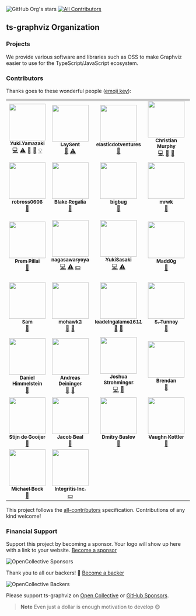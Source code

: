 ![GitHub Org's stars](https://img.shields.io/github/stars/ts-graphviz) <!-- ALL-CONTRIBUTORS-BADGE:START - Do not remove or modify this section -->
[![All Contributors](https://img.shields.io/badge/all_contributors-44-orange.svg?style=flat)](#contributors)
<!-- ALL-CONTRIBUTORS-BADGE:END -->

## ts-graphviz Organization


### Projects

We provide various software and libraries such as OSS to make Graphviz easier to use for the TypeScript/JavaScript ecosystem.

### Contributors

Thanks goes to these wonderful people ([emoji key](https://allcontributors.org/docs/en/emoji-key)):

<!-- ALL-CONTRIBUTORS-LIST:START - Do not remove or modify this section -->
<!-- prettier-ignore-start -->
<!-- markdownlint-disable -->
<table>
  <tr>
    <td align="center"><a href="http://blog.kamiazya.tech/"><img src="https://avatars0.githubusercontent.com/u/35218186?v=4?s=100" width="100px;" alt=""/><br /><sub><b>Yuki Yamazaki</b></sub></a><br /><a href="https://github.com/ts-graphviz/ts-graphviz/commits?author=kamiazya" title="Code">💻</a> <a href="https://github.com/ts-graphviz/ts-graphviz/commits?author=kamiazya" title="Tests">⚠️</a> <a href="https://github.com/ts-graphviz/ts-graphviz/commits?author=kamiazya" title="Documentation">📖</a> <a href="#ideas-kamiazya" title="Ideas, Planning, & Feedback">🤔</a> <a href="#example-kamiazya" title="Examples">💡</a></td>
    <td align="center"><a href="https://laysent.com"><img src="https://avatars2.githubusercontent.com/u/1191606?v=4?s=100" width="100px;" alt=""/><br /><sub><b>LaySent</b></sub></a><br /><a href="https://github.com/ts-graphviz/ts-graphviz/issues?q=author%3Alaysent" title="Bug reports">🐛</a> <a href="https://github.com/ts-graphviz/ts-graphviz/commits?author=laysent" title="Tests">⚠️</a></td>
    <td align="center"><a href="https://github.com/elasticdotventures"><img src="https://avatars0.githubusercontent.com/u/35611074?v=4?s=100" width="100px;" alt=""/><br /><sub><b>elasticdotventures</b></sub></a><br /><a href="https://github.com/ts-graphviz/ts-graphviz/commits?author=elasticdotventures" title="Documentation">📖</a></td>
    <td align="center"><a href="https://github.com/ChristianMurphy"><img src="https://avatars.githubusercontent.com/u/3107513?v=4?s=100" width="100px;" alt=""/><br /><sub><b>Christian Murphy</b></sub></a><br /><a href="https://github.com/ts-graphviz/ts-graphviz/commits?author=ChristianMurphy" title="Code">💻</a> <a href="#ideas-ChristianMurphy" title="Ideas, Planning, & Feedback">🤔</a> <a href="https://github.com/ts-graphviz/ts-graphviz/commits?author=ChristianMurphy" title="Documentation">📖</a></td>
    <td align="center"><a href="https://github.com/ArtemAdamenko"><img src="https://avatars.githubusercontent.com/u/2178516?v=4?s=100" width="100px;" alt=""/><br /><sub><b>Artem</b></sub></a><br /><a href="https://github.com/ts-graphviz/ts-graphviz/issues?q=author%3AArtemAdamenko" title="Bug reports">🐛</a></td>
    <td align="center"><a href="https://github.com/fredericohpandolfo"><img src="https://avatars.githubusercontent.com/u/24229136?v=4?s=100" width="100px;" alt=""/><br /><sub><b>fredericohpandolfo</b></sub></a><br /><a href="https://github.com/ts-graphviz/ts-graphviz/issues?q=author%3Afredericohpandolfo" title="Bug reports">🐛</a></td>
    <td align="center"><a href="https://github.com/diegoquinteiro"><img src="https://avatars.githubusercontent.com/u/1878108?v=4?s=100" width="100px;" alt=""/><br /><sub><b>diegoquinteiro</b></sub></a><br /><a href="https://github.com/ts-graphviz/ts-graphviz/issues?q=author%3Adiegoquinteiro" title="Bug reports">🐛</a></td>
  </tr>
  <tr>
    <td align="center"><a href="https://github.com/robross0606"><img src="https://avatars.githubusercontent.com/u/2965467?v=4?s=100" width="100px;" alt=""/><br /><sub><b>robross0606</b></sub></a><br /><a href="#ideas-robross0606" title="Ideas, Planning, & Feedback">🤔</a></td>
    <td align="center"><a href="https://blake-regalia.net"><img src="https://avatars.githubusercontent.com/u/1456400?v=4?s=100" width="100px;" alt=""/><br /><sub><b>Blake Regalia</b></sub></a><br /><a href="https://github.com/ts-graphviz/ts-graphviz/issues?q=author%3Ablake-regalia" title="Bug reports">🐛</a></td>
    <td align="center"><a href="https://github.com/bigbug"><img src="https://avatars.githubusercontent.com/u/27259?v=4?s=100" width="100px;" alt=""/><br /><sub><b>bigbug</b></sub></a><br /><a href="#question-bigbug" title="Answering Questions">💬</a></td>
    <td align="center"><a href="https://github.com/murawakimitsuhiro"><img src="https://avatars.githubusercontent.com/u/13833242?v=4?s=100" width="100px;" alt=""/><br /><sub><b>mrwk</b></sub></a><br /><a href="#question-murawakimitsuhiro" title="Answering Questions">💬</a></td>
    <td align="center"><a href="https://github.com/svdvonde"><img src="https://avatars.githubusercontent.com/u/2751783?v=4?s=100" width="100px;" alt=""/><br /><sub><b>svdvonde</b></sub></a><br /><a href="#question-svdvonde" title="Answering Questions">💬</a></td>
    <td align="center"><a href="https://github.com/seethroughdev"><img src="https://avatars.githubusercontent.com/u/203779?v=4?s=100" width="100px;" alt=""/><br /><sub><b>Adam</b></sub></a><br /><a href="#question-seethroughdev" title="Answering Questions">💬</a></td>
    <td align="center"><a href="https://github.com/trevor-scheer"><img src="https://avatars.githubusercontent.com/u/29644393?v=4?s=100" width="100px;" alt=""/><br /><sub><b>Trevor Scheer</b></sub></a><br /><a href="#a11y-trevor-scheer" title="Accessibility">️️️️♿️</a></td>
  </tr>
  <tr>
    <td align="center"><a href="https://pre.ms"><img src="https://avatars.githubusercontent.com/u/238277?v=4?s=100" width="100px;" alt=""/><br /><sub><b>Prem Pillai</b></sub></a><br /><a href="https://github.com/ts-graphviz/ts-graphviz/issues?q=author%3Acloud-on-prem" title="Bug reports">🐛</a></td>
    <td align="center"><a href="https://github.com/nagasawaryoya"><img src="https://avatars.githubusercontent.com/u/53528726?v=4?s=100" width="100px;" alt=""/><br /><sub><b>nagasawaryoya</b></sub></a><br /><a href="https://github.com/ts-graphviz/ts-graphviz/commits?author=nagasawaryoya" title="Code">💻</a> <a href="https://github.com/ts-graphviz/ts-graphviz/commits?author=nagasawaryoya" title="Tests">⚠️</a> <a href="#financial-nagasawaryoya" title="Financial">💵</a></td>
    <td align="center"><a href="https://github.com/tokidrill"><img src="https://avatars.githubusercontent.com/u/42460318?v=4?s=100" width="100px;" alt=""/><br /><sub><b>YukiSasaki</b></sub></a><br /><a href="https://github.com/ts-graphviz/ts-graphviz/commits?author=tokidrill" title="Code">💻</a> <a href="https://github.com/ts-graphviz/ts-graphviz/commits?author=tokidrill" title="Tests">⚠️</a></td>
    <td align="center"><a href="https://github.com/Madd0g"><img src="https://avatars.githubusercontent.com/u/1171003?v=4?s=100" width="100px;" alt=""/><br /><sub><b>Madd0g</b></sub></a><br /><a href="https://github.com/ts-graphviz/ts-graphviz/issues?q=author%3AMadd0g" title="Bug reports">🐛</a></td>
    <td align="center"><a href="https://github.com/j4k0xb"><img src="https://avatars.githubusercontent.com/u/55899582?v=4?s=100" width="100px;" alt=""/><br /><sub><b>j4k0xb</b></sub></a><br /><a href="https://github.com/ts-graphviz/ts-graphviz/issues?q=author%3Aj4k0xb" title="Bug reports">🐛</a></td>
    <td align="center"><a href="https://github.com/haved"><img src="https://avatars.githubusercontent.com/u/3748845?v=4?s=100" width="100px;" alt=""/><br /><sub><b>HKrogstie</b></sub></a><br /><a href="https://github.com/ts-graphviz/ts-graphviz/issues?q=author%3Ahaved" title="Bug reports">🐛</a></td>
    <td align="center"><a href="https://github.com/mhtb32"><img src="https://avatars3.githubusercontent.com/u/24754239?v=4?s=100" width="100px;" alt=""/><br /><sub><b>Mohammad Hussein Tavakoli Bina </b></sub></a><br /><a href="#ideas-mhtb32" title="Ideas, Planning, & Feedback">🤔</a></td>
  </tr>
  <tr>
    <td align="center"><a href="https://smcleod.net"><img src="https://avatars.githubusercontent.com/u/862951?v=4?s=100" width="100px;" alt=""/><br /><sub><b>Sam</b></sub></a><br /><a href="#maintenance-sammcj" title="Maintenance">🚧</a></td>
    <td align="center"><a href="https://github.com/mohawk2"><img src="https://avatars.githubusercontent.com/u/7308181?v=4?s=100" width="100px;" alt=""/><br /><sub><b>mohawk2</b></sub></a><br /><a href="https://github.com/ts-graphviz/ts-graphviz/issues?q=author%3Amohawk2" title="Bug reports">🐛</a> <a href="#ideas-mohawk2" title="Ideas, Planning, & Feedback">🤔</a></td>
    <td align="center"><a href="https://github.com/leadelngalame1611"><img src="https://avatars.githubusercontent.com/u/39901966?v=4?s=100" width="100px;" alt=""/><br /><sub><b>leadelngalame1611</b></sub></a><br /><a href="https://github.com/ts-graphviz/ts-graphviz/issues?q=author%3Aleadelngalame1611" title="Bug reports">🐛</a> <a href="#ideas-leadelngalame1611" title="Ideas, Planning, & Feedback">🤔</a></td>
    <td align="center"><a href="https://github.com/stunney"><img src="https://avatars.githubusercontent.com/u/609012?v=4?s=100" width="100px;" alt=""/><br /><sub><b>S. Tunney</b></sub></a><br /><a href="#ideas-stunney" title="Ideas, Planning, & Feedback">🤔</a></td>
    <td align="center"><a href="https://paul.kishimoto.name"><img src="https://avatars.githubusercontent.com/u/1634164?v=4?s=100" width="100px;" alt=""/><br /><sub><b>Paul Natsuo Kishimoto</b></sub></a><br /><a href="https://github.com/ts-graphviz/ts-graphviz/issues?q=author%3Akhaeru" title="Bug reports">🐛</a> <a href="#research-khaeru" title="Research">🔬</a></td>
    <td align="center"><a href="https://github.com/jbms"><img src="https://avatars.githubusercontent.com/u/4211946?v=4?s=100" width="100px;" alt=""/><br /><sub><b>Jeremy Maitin-Shepard</b></sub></a><br /><a href="https://github.com/ts-graphviz/ts-graphviz/issues?q=author%3Ajbms" title="Bug reports">🐛</a> <a href="#ideas-jbms" title="Ideas, Planning, & Feedback">🤔</a></td>
    <td align="center"><a href="https://github.com/mvrueden"><img src="https://avatars.githubusercontent.com/u/4202259?v=4?s=100" width="100px;" alt=""/><br /><sub><b>mvrueden</b></sub></a><br /><a href="https://github.com/ts-graphviz/ts-graphviz/issues?q=author%3Amvrueden" title="Bug reports">🐛</a> <a href="https://github.com/ts-graphviz/ts-graphviz/commits?author=mvrueden" title="Code">💻</a></td>
  </tr>
  <tr>
    <td align="center"><a href="https://dhimmel.com"><img src="https://avatars.githubusercontent.com/u/1117703?v=4?s=100" width="100px;" alt=""/><br /><sub><b>Daniel Himmelstein</b></sub></a><br /><a href="#question-dhimmel" title="Answering Questions">💬</a></td>
    <td align="center"><a href="https://github.com/deining"><img src="https://avatars.githubusercontent.com/u/18169566?v=4?s=100" width="100px;" alt=""/><br /><sub><b>Andreas Deininger</b></sub></a><br /><a href="https://github.com/ts-graphviz/ts-graphviz/commits?author=deining" title="Documentation">📖</a> <a href="#maintenance-deining" title="Maintenance">🚧</a></td>
    <td align="center"><a href="http://devmonstr.com"><img src="https://avatars.githubusercontent.com/u/17883887?v=4?s=100" width="100px;" alt=""/><br /><sub><b>Joshua Strohminger</b></sub></a><br /><a href="https://github.com/ts-graphviz/ts-graphviz/commits?author=joshstrohminger" title="Code">💻</a> <a href="#maintenance-joshstrohminger" title="Maintenance">🚧</a></td>
    <td align="center"><a href="https://github.com/2bndy5"><img src="https://avatars.githubusercontent.com/u/14963867?v=4?s=100" width="100px;" alt=""/><br /><sub><b>Brendan</b></sub></a><br /><a href="#maintenance-2bndy5" title="Maintenance">🚧</a></td>
    <td align="center"><a href="https://github.com/glatterf42"><img src="https://avatars.githubusercontent.com/u/83776373?v=4?s=100" width="100px;" alt=""/><br /><sub><b>Fridolin Glatter</b></sub></a><br /><a href="#maintenance-glatterf42" title="Maintenance">🚧</a></td>
    <td align="center"><a href="https://github.com/Maetveis"><img src="https://avatars.githubusercontent.com/u/8176760?v=4?s=100" width="100px;" alt=""/><br /><sub><b>Mészáros Gergely</b></sub></a><br /><a href="https://github.com/ts-graphviz/ts-graphviz/issues?q=author%3AMaetveis" title="Bug reports">🐛</a> <a href="https://github.com/ts-graphviz/ts-graphviz/commits?author=Maetveis" title="Tests">⚠️</a></td>
    <td align="center"><a href="https://github.com/XF-FW"><img src="https://avatars.githubusercontent.com/u/98830734?v=4?s=100" width="100px;" alt=""/><br /><sub><b>Xavier Francisco</b></sub></a><br /><a href="#ideas-XF-FW" title="Ideas, Planning, & Feedback">🤔</a></td>
  </tr>
  <tr>
    <td align="center"><a href="https://github.com/stinodego"><img src="https://avatars.githubusercontent.com/u/3502351?v=4?s=100" width="100px;" alt=""/><br /><sub><b>Stijn de Gooijer</b></sub></a><br /><a href="https://github.com/ts-graphviz/ts-graphviz/issues?q=author%3Astinodego" title="Bug reports">🐛</a></td>
    <td align="center"><a href="http://jakebeal.com"><img src="https://avatars.githubusercontent.com/u/10675899?v=4?s=100" width="100px;" alt=""/><br /><sub><b>Jacob Beal</b></sub></a><br /><a href="https://github.com/ts-graphviz/ts-graphviz/issues?q=author%3Ajakebeal" title="Bug reports">🐛</a></td>
    <td align="center"><a href="https://github.com/mrbuslov"><img src="https://avatars.githubusercontent.com/u/68155915?v=4?s=100" width="100px;" alt=""/><br /><sub><b>Dmitry Buslov</b></sub></a><br /><a href="https://github.com/ts-graphviz/ts-graphviz/issues?q=author%3Amrbuslov" title="Bug reports">🐛</a></td>
    <td align="center"><a href="https://vkottler.github.io/"><img src="https://avatars.githubusercontent.com/u/15205052?v=4?s=100" width="100px;" alt=""/><br /><sub><b>Vaughn Kottler</b></sub></a><br /><a href="https://github.com/ts-graphviz/ts-graphviz/issues?q=author%3Avkottler" title="Bug reports">🐛</a></td>
    <td align="center"><a href="https://github.com/gpaulfleetwood"><img src="https://avatars.githubusercontent.com/u/56100336?v=4?s=100" width="100px;" alt=""/><br /><sub><b>gpaulfleetwood</b></sub></a><br /><a href="https://github.com/ts-graphviz/ts-graphviz/issues?q=author%3Agpaulfleetwood" title="Bug reports">🐛</a></td>
    <td align="center"><a href="https://thewilkybarkid.dev"><img src="https://avatars.githubusercontent.com/u/1784740?v=4?s=100" width="100px;" alt=""/><br /><sub><b>Chris Wilkinson</b></sub></a><br /><a href="https://github.com/ts-graphviz/ts-graphviz/issues?q=author%3Athewilkybarkid" title="Bug reports">🐛</a></td>
    <td align="center"><a href="http://safareli.github.io/resume/"><img src="https://avatars.githubusercontent.com/u/1932383?v=4?s=100" width="100px;" alt=""/><br /><sub><b>Irakli Safareli</b></sub></a><br /><a href="#ideas-safareli" title="Ideas, Planning, & Feedback">🤔</a></td>
  </tr>
  <tr>
    <td align="center"><a href="https://github.com/thought2"><img src="https://avatars.githubusercontent.com/u/18749447?v=4?s=100" width="100px;" alt=""/><br /><sub><b>Michael Bock</b></sub></a><br /><a href="https://github.com/ts-graphviz/ts-graphviz/issues?q=author%3Athought2" title="Bug reports">🐛</a></td>
    <td align="center"><a href="https://integritis.io"><img src="https://avatars.githubusercontent.com/u/63944640?v=4?s=100" width="100px;" alt=""/><br /><sub><b>Integritis Inc.</b></sub></a><br /><a href="#financial-integritis" title="Financial">💵</a></td>
  </tr>
</table>

<!-- markdownlint-restore -->
<!-- prettier-ignore-end -->

<!-- ALL-CONTRIBUTORS-LIST:END -->

This project follows the [all-contributors](https://github.com/all-contributors/all-contributors) specification. Contributions of any kind welcome!


### Financial Support

Support this project by becoming a sponsor. Your logo will show up here with a link to your website. [Become a sponsor](https://opencollective.com/ts-graphviz)

![OpenCollective Sponsors](https://opencollective.com/ts-graphviz/sponsors.svg)

Thank you to all our backers! 🙏 [Become a backer](https://opencollective.com/ts-graphviz)

![OpenCollective Backers](https://opencollective.com/ts-graphviz/backer.svg)

Please support ts-graphviz on [Open Collective](https://opencollective.com/ts-graphviz) or [GitHub Sponsors](https://github.com/sponsors/ts-graphviz).

> **Note** Even just a dollar is enough motivation to develop 😊
